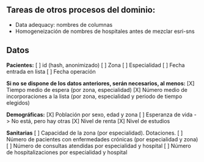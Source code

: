 ## Tareas de otros procesos del dominio:

- Data adequacy: nombres de columnas
- Homogeneización de nombres de hospitales antes de mezclar esri-sns


## Datos

**Pacientes:**
[ ] id (hash, anonimizado)
[ ] Zona
[ ] Especialidad
[ ] Fecha entrada en lista
[ ] Fecha operación

**Si no se dispone de los datos anteriores, serán necesarios, al menos:**
[X] Tiempo medio de espera (por zona, especialidad)
[X] Número medio de incorporaciones a la lista (por zona, especialidad y periodo de tiempo elegidos)

**Demográficas:**
[X] Población por sexo, edad y zona
[ ] Esperanza de vida -> No está, pero hay otras
[X] Nivel de renta
[X] Nivel de estudios

**Sanitarias**
[ ] Capacidad de la zona (por especialidad). Dotaciones.
[ ] Número de pacientes con enfermedades crónicas (por especialidad y zona)
[ ] Número de consultas atendidas por especialidad y hospital
[ ] Número de hospitalizaciones por especialidad y hospital